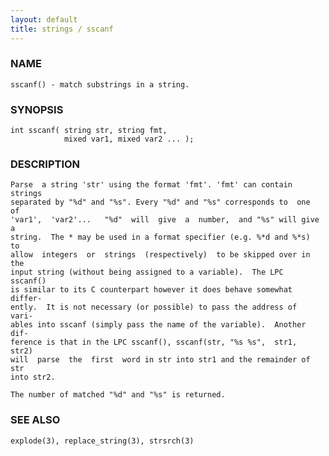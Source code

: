 ```yaml
---
layout: default
title: strings / sscanf
---
```


### NAME

    sscanf() - match substrings in a string.

### SYNOPSIS

    int sscanf( string str, string fmt,
                mixed var1, mixed var2 ... );

### DESCRIPTION

    Parse  a string 'str' using the format 'fmt'. 'fmt' can contain strings
    separated by "%d" and "%s". Every "%d" and "%s" corresponds to  one  of
    'var1',  'var2'...   "%d"  will  give  a  number,  and "%s" will give a
    string.  The * may be used in a format specifier (e.g. %*d and %*s)  to
    allow  integers  or  strings  (respectively)  to be skipped over in the
    input string (without being assigned to a variable).  The LPC  sscanf()
    is similar to its C counterpart however it does behave somewhat differ‐
    ently.  It is not necessary (or possible) to pass the address of  vari‐
    ables into sscanf (simply pass the name of the variable).  Another dif‐
    ference is that in the LPC sscanf(), sscanf(str, "%s %s",  str1,  str2)
    will  parse  the  first  word in str into str1 and the remainder of str
    into str2.

    The number of matched "%d" and "%s" is returned.

### SEE ALSO

    explode(3), replace_string(3), strsrch(3)

